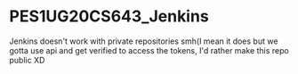 # PES1UG20CS643_Jenkins
Jenkins doesn't work with private repositories smh(I mean it does but we gotta use api and get verified to access the tokens, I'd rather make this repo public XD
